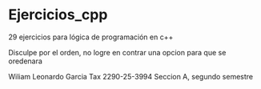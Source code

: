 # Ejercicios_cpp
29 ejercicios para lógica de programación en c++

Disculpe por el orden, no logre en contrar una opcion para que se oredenara

Wiliam Leonardo Garcia Tax
2290-25-3994
Seccion A, segundo semestre
